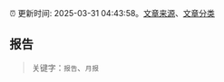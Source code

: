 :alarm_clock: 更新时间: 2025-03-31 04:43:58。[文章来源](/README.md)、[文章分类](/TAGS.md)

## 报告


> 关键字：`报告`、`月报`



